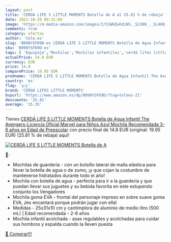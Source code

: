 ```yaml
---
layout: post
title: 'CERDÁ LIFE S LITTLE MOMENTS Botella de A al 25.81 % de rebaja'
date: 2021-10-26 09:31:04
image: 'https://m.media-amazon.com/images/I/51WHZwhdiNS._SL500_._SL400_.jpg'
comments: true
category: ofertas
author: 'tole.es'
slug: 'B098YSFD9D-es CERDÁ LIFE S LITTLE MOMENTS Botella de Agua Infantil The...'
sku: 'B098YSFD9D-es'
tags: [ 'Equipaje','Mochilas','Mochilas infantiles','cerdá lifes little moments','mochila', ]
actualPrice: 14.8 EUR
currency: EUR
price: 14.8
comparePrice: 19.95 EUR
prodname: 'CERDÁ LIFE S LITTLE MOMENTS Botella de Agua Infantil The Avengers-Licencia Oficial Marvel para Niños  Azul  Mochila Recomendada 3-6 años  en Edad de Preescolar'
country: 'es'
flag: '🇪🇸'
brand: 'CERDÁ LIFES LITTLE MOMENTS'
buyurl: 'https://www.amazon.es/dp/B098YSFD9D/?tag=tolees-21'
descuento: '25.81'
average: '15.35'
---
```


Tienes [CERDÁ LIFE S LITTLE MOMENTS Botella de Agua Infantil The Avengers-Licencia Oficial Marvel para Niños  Azul  Mochila Recomendada 3-6 años  en Edad de Preescolar](https://www.amazon.es/dp/B098YSFD9D/?tag=tolees-21) con precio final de  14.8 EUR (original: 19.95 EUR) (25.81 %  de rebaja) aqui!

[![CERDÁ LIFE S LITTLE MOMENTS Botella de A](https://m.media-amazon.com/images/I/51WHZwhdiNS._SL500_._SL400_.jpg)](https://www.amazon.es/dp/B098YSFD9D/?tag=tolees-21)

🔎:

- Mochilas de guardería - con un bolsillo lateral de malla elástica para llevar la botella de agua o de zumo, ¡y que cojan la costumbre de mantenerse hidratados durante todo el año!
- Mochila con botella de agua - perfecta para ir a la guardería y que puedan llevar sus juguetes y su bebida favorita en este estupendo conjunto los Vengadores
- Mochila goma EVA - frontal del personaje impreso en sobre suave goma EVA, ¡les encantará porque podrán jugar con ella!
- Medidas - 25x31x10 cm y cantimplora de aluminio de medio litro (500 mL) | Edad recomendada - 2-6 años
- Mochila infantil acolchada - asas regulables y acolchadas para cuidar sus hombros y espalda cuando la lleven puesta

[🛒 Comprar!!!](https://www.amazon.es/dp/B098YSFD9D/?tag=tolees-21)
